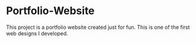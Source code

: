 # Portfolio-Website
This project is a portfolio website created just for fun.
This is one of the first web designs I developed.
